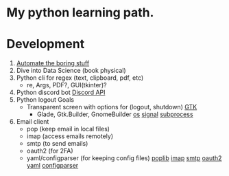 # My python learning path.
# Development
1. [Automate the boring stuff](https://automatetheboringstuff.com/)
2. Dive into Data Science (book physical)
4. Python cli for regex (text, clipboard, pdf, etc)
    * re, Args, PDF?, GUI(tkinter)?
5. Python discord bot
    [Discord API](https://discord.com/developers/applications)
6. Python logout
    Goals
    * Transparent screen with options for (logout, shutdown)
    [GTK](https://pygobject.readthedocs.io/en/latest/index.html)
        * Glade, Gtk.Builder, GnomeBuilder
    [os](https://docs.python.org/3/library/os.html#os.getuid)
    [signal](https://docs.python.org/3/library/signal.html#examples)
    [subprocess](https://docs.python.org/3/library/subprocess.html)
7. Email client
    * pop (keep email in local files)
    * imap (access emails remotely)
    * smtp (to send emails)
    * oauth2 (for 2FA)
    * yaml/configparser (for keeping config files)
    [poplib](https://docs.python.org/3/library/poplib.html)
    [imap](https://docs.python.org/3/library/imaplib.html)
    [smtp](https://docs.python.org/3/library/smtplib.html)
    [oauth2](https://python-oauth2.readthedocs.io/en/latest/)
    [yaml](https://python.land/data-processing/python-yaml)
    [configparser](https://docs.python.org/3/library/configparser.html)

